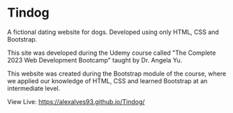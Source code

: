 # Tindog
A fictional dating website for dogs. Developed using only HTML, CSS and Bootstrap. 

This site was developed during the Udemy course called "The Complete 2023 Web Development Bootcamp" taught by Dr. Angela Yu.

This website was created during the Bootstrap module of the course, where we applied our knowledge of HTML, CSS and learned Bootstrap at an intermediate level.

View Live: https://alexalves93.github.io/Tindog/
